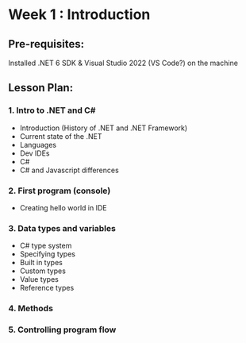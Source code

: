 # Week 1 : Introduction

## Pre-requisites:

Installed .NET 6 SDK & Visual Studio 2022 (VS Code?) on the machine

## Lesson Plan:
### 1.	Intro to .NET and C#
* Introduction (History of .NET and .NET Framework)
* Current state of the .NET
* Languages
* Dev IDEs
* C#
* C# and Javascript differences

### 2. First program (console)
* Creating hello world in IDE
### 3.	Data types and variables
* C# type system
* Specifying types
* Built in types
* Custom types
* Value types
* Reference types
### 4.	Methods

### 5.	Controlling program flow

